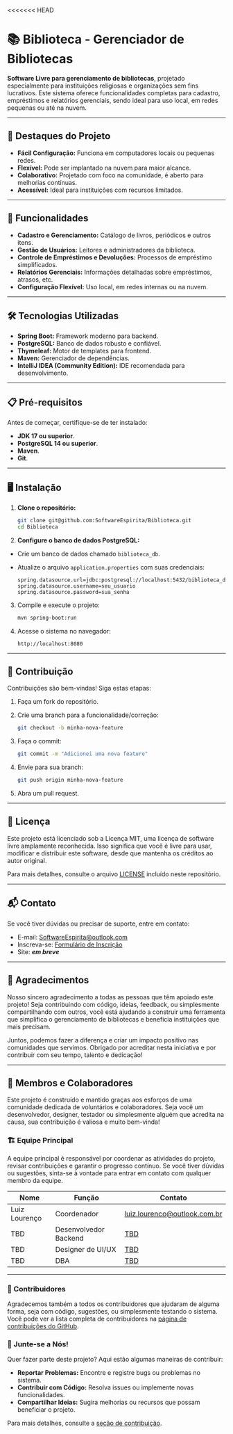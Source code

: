<<<<<<< HEAD
# 📚 Biblioteca - Gerenciador de Bibliotecas

**Software Livre para gerenciamento de bibliotecas**, projetado especialmente para instituições religiosas e organizações sem fins lucrativos. Este sistema oferece funcionalidades completas para cadastro, empréstimos e relatórios gerenciais, sendo ideal para uso local, em redes pequenas ou até na nuvem.

---

## 🌟 Destaques do Projeto

- **Fácil Configuração:** Funciona em computadores locais ou pequenas redes.
- **Flexível:** Pode ser implantado na nuvem para maior alcance.
- **Colaborativo:** Projetado com foco na comunidade, é aberto para melhorias contínuas.
- **Acessível:** Ideal para instituições com recursos limitados.

---

## 🚀 Funcionalidades

- **Cadastro e Gerenciamento:** Catálogo de livros, periódicos e outros itens.
- **Gestão de Usuários:** Leitores e administradores da biblioteca.
- **Controle de Empréstimos e Devoluções:** Processos de empréstimo simplificados.
- **Relatórios Gerenciais:** Informações detalhadas sobre empréstimos, atrasos, etc.
- **Configuração Flexível:** Uso local, em redes internas ou na nuvem.

---

## 🛠️ Tecnologias Utilizadas

- **Spring Boot:** Framework moderno para backend.
- **PostgreSQL:** Banco de dados robusto e confiável.
- **Thymeleaf:** Motor de templates para frontend.
- **Maven:** Gerenciador de dependências.
- **IntelliJ IDEA (Community Edition):** IDE recomendada para desenvolvimento.

---

## 📋 Pré-requisitos

Antes de começar, certifique-se de ter instalado:

- **JDK 17 ou superior**.
- **PostgreSQL 14 ou superior**.
- **Maven**.
- **Git**.

---

## 🖥️ Instalação

1. **Clone o repositório:**

   ```bash
   git clone git@github.com:SoftwareEspirita/Biblioteca.git
   cd Biblioteca
   ```

2. **Configure o banco de dados PostgreSQL:**
   
- Crie um banco de dados chamado `biblioteca_db`.
- Atualize o arquivo `application.properties` com suas credenciais:

   ```properties
   spring.datasource.url=jdbc:postgresql://localhost:5432/biblioteca_db
   spring.datasource.username=seu_usuario
   spring.datasource.password=sua_senha
   ```

3. Compile e execute o projeto:

   ```bash
   mvn spring-boot:run
   ```

4. Acesse o sistema no navegador:
   
   ```Url
   http://localhost:8080
   ```

---

## 🤝 Contribuição
Contribuições são bem-vindas! Siga estas etapas:

1. Faça um fork do repositório.

2. Crie uma branch para a funcionalidade/correção:
   ```bash
   git checkout -b minha-nova-feature
   ```
   
3. Faça o commit:
   ```bash
   git commit -m "Adicionei uma nova feature"
   ```

4. Envie para sua branch:
   ```bash
   git push origin minha-nova-feature
   ```

5. Abra um pull request.


---

## 📜 Licença

Este projeto está licenciado sob a Licença MIT, uma licença de software livre amplamente reconhecida. Isso significa que você é livre para usar, modificar e distribuir este software, desde que mantenha os créditos ao autor original.

Para mais detalhes, consulte o arquivo [LICENSE](./LICENSE) incluído neste repositório.

---

## 📬 Contato
Se você tiver dúvidas ou precisar de suporte, entre em contato:

- E-mail: [SoftwareEspirita@outlook.com](mailto:SoftwareEspirita@outlook.com)
- Inscreva-se: [Formulário de Inscrição](https://forms.office.com/r/UrqxF1fqNE?origin=lprLink)
- Site: _**em breve**_

---

## 🌟 Agradecimentos

Nosso sincero agradecimento a todas as pessoas que têm apoiado este projeto! Seja contribuindo com código, ideias, feedback, ou simplesmente compartilhando com outros, você está ajudando a construir uma ferramenta que simplifica o gerenciamento de bibliotecas e beneficia instituições que mais precisam.

Juntos, podemos fazer a diferença e criar um impacto positivo nas comunidades que servimos. Obrigado por acreditar nesta iniciativa e por contribuir com seu tempo, talento e dedicação!

---

## 👥 Membros e Colaboradores

Este projeto é construído e mantido graças aos esforços de uma comunidade dedicada de voluntários e colaboradores. Seja você um desenvolvedor, designer, testador ou simplesmente alguém que acredita na causa, sua contribuição é valiosa e muito bem-vinda!

### 🏗️ Equipe Principal
A equipe principal é responsável por coordenar as atividades do projeto, revisar contribuições e garantir o progresso contínuo. Se você tiver dúvidas ou sugestões, sinta-se à vontade para entrar em contato com qualquer membro da equipe.

| Nome          | Função                | Contato                                                             |
|---------------|-----------------------|---------------------------------------------------------------------|
| Luiz Lourenço | Coordenador           | [luiz.lourenco@outlook.com.br](mailto:luiz.lourenco@outlook.com.br) |
| TBD           | Desenvolvedor Backend | [TBD](mailto:meu@dominio.com)                                       |
| TBD           | Designer de UI/UX     | [TBD](mailto:meu@dominio.com)                                    |
| TBD           | DBA                   | [TBD](mailto:meu@dominio.com)                                    |

---

### 🌟 Contribuidores
Agradecemos também a todos os contribuidores que ajudaram de alguma forma, seja com código, sugestões, ou simplesmente testando o sistema. Você pode ver a lista completa de contribuidores na [página de contribuições do GitHub](./graphs/contributors).

### 🤝 Junte-se a Nós!
Quer fazer parte deste projeto? Aqui estão algumas maneiras de contribuir:
- **Reportar Problemas:** Encontre e registre bugs ou problemas no sistema.
- **Contribuir com Código:** Resolva issues ou implemente novas funcionalidades.
- **Compartilhar Ideias:** Sugira melhorias ou recursos que possam beneficiar o projeto.

Para mais detalhes, consulte a [seção de contribuição](#🤝-contribuição). 

